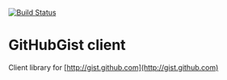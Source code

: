 [![Build Status](https://travis-ci.org/cslysy/github-gist-client.svg)](https://travis-ci.org/cslysy/github-gist-client)

# GitHubGist client

Client library for [http://gist.github.com](http://gist.github.com)